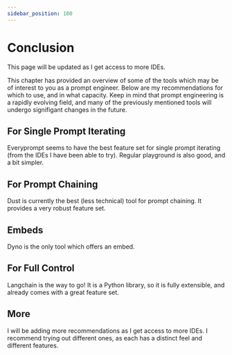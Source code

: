 ```yaml
---
sidebar_position: 100
---
```


# Conclusion

This page will be updated as I get access to more IDEs.

This chapter has provided an overview of some of the tools which may be of interest to you as a prompt engineer. Below are my recommendations for which to use, and in what capacity. Keep in mind that prompt engineering is a rapidly evolving field, and many of the previously mentioned tools will undergo signifigant changes in the future.

## For Single Prompt Iterating

Everyprompt seems to have the best feature set for single prompt iterating (from the IDEs I have been able to try). Regular playground is also good, and a bit simpler.

## For Prompt Chaining

Dust is currently the best (less technical) tool for prompt chaining. It provides a very robust feature set.


## Embeds

Dyno is the only tool which offers an embed.

## For Full Control

Langchain is the way to go! It is a Python library, so it is fully extensible, and already comes with a great feature set.


## More

I will be adding more recommendations as I get access to more IDEs. I recommend trying out different ones, as each has a distinct feel and different features.